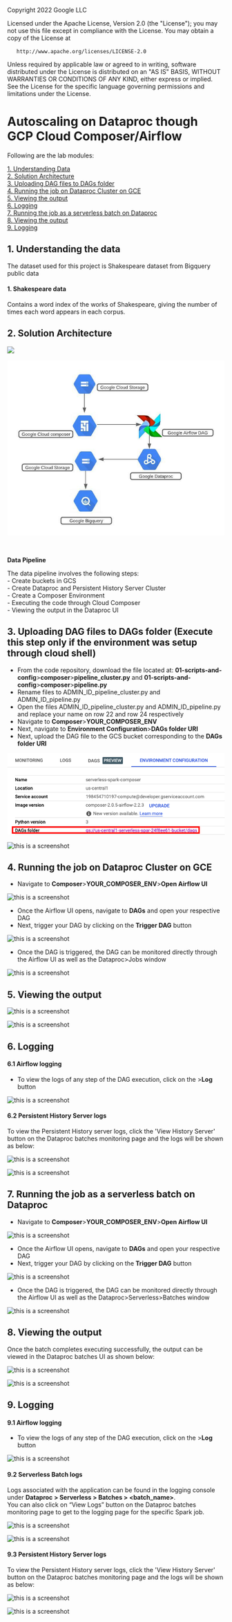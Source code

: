 <!---->
  Copyright 2022 Google LLC
 
  Licensed under the Apache License, Version 2.0 (the "License");
  you may not use this file except in compliance with the License.
  You may obtain a copy of the License at
 
       http://www.apache.org/licenses/LICENSE-2.0
 
  Unless required by applicable law or agreed to in writing, software
  distributed under the License is distributed on an "AS IS" BASIS,
  WITHOUT WARRANTIES OR CONDITIONS OF ANY KIND, either express or implied.
  See the License for the specific language governing permissions and
  limitations under the License.
 <!---->

# Autoscaling on Dataproc though GCP Cloud Composer/Airflow

Following are the lab modules:

[1. Understanding Data](airflow-execution.md#1-understanding-the-data)<br>
[2. Solution Architecture](airflow-execution.md#2-solution-diagram)<br>
[3. Uploading DAG files to DAGs folder](airflow-execution.md#3-uploading-dag-files-to-dags-folder)<br>
[4. Running the job on Dataproc Cluster on GCE](airflow-execution.md#4-running-the-job-on-dataproc-cluster-on-gce)<br>
[5. Viewing the output](airflow-execution.md#5-viewing-the-output)<br>
[6. Logging](airflow-execution.md#6-logging)<br>
[7. Running the job as a serverless batch on Dataproc](airflow-execution.md#7-running-the-job-as-a-serverless-batch-on-dataproc)<br>
[8. Viewing the output](airflow-execution.md#8-viewing-the-output)<br>
[9. Logging](airflow-execution.md#9-logging)<br>

## 1. Understanding the data

The dataset used for this project is Shakespeare dataset from Bigquery public data

#### 1. **Shakespeare data**<br>
   Contains a word index of the works of Shakespeare, giving the number of times each word appears in each corpus.<br>

## 2. Solution Architecture

<kbd>
<img src= images/Flow_of_Resources.jpeg>
</kbd>

![PICT1](../images/Flow_of_Resources.jpeg)

<br>

**Data Pipeline**

The data pipeline involves the following steps: <br>
	- Create buckets in GCS <br>
	- Create Dataproc and Persistent History Server Cluster <br>
	- Create a Composer Environment<br>
	- Executing the code through Cloud Composer <br>
	- Viewing the output in the Dataproc UI

## 3. Uploading DAG files to DAGs folder (Execute this step only if the environment was setup through cloud shell)

* From the code repository, download the file located at: **01-scripts-and-config**>**composer**>**pipeline_cluster.py** and **01-scripts-and-config**>**composer**>**pipeline.py**
* Rename files to ADMIN_ID_pipeline_cluster.py and ADMIN_ID_pipeline.py
* Open the files ADMIN_ID_pipeline_cluster.py and ADMIN_ID_pipeline.py and replace your name on row 22 and row 24 respectively
* Navigate to **Composer**>**YOUR_COMPOSER_ENV**
* Next, navigate to **Environment Configuration**>**DAGs folder URI**
* Next, upload the DAG file to the GCS bucket corresponding to the **DAGs folder URI**

![this is a screenshot](../images/composer_2.png)

![this is a screenshot](/images/composer_3.png)

## 4. Running the job on Dataproc Cluster on GCE

* Navigate to **Composer**>**YOUR_COMPOSER_ENV**>**Open Airflow UI**

![this is a screenshot](/images/composer_5.png)

* Once the Airflow UI opens, navigate to **DAGs** and open your respective DAG
* Next, trigger your DAG by clicking on the **Trigger DAG** button

![this is a screenshot](/images/composer_6.png)

* Once the DAG is triggered, the DAG can be monitored directly through the Airflow UI as well as the Dataproc>Jobs window

![this is a screenshot](/images/composer_7.png)

## 5. Viewing the output

![this is a screenshot](/images/op_1c.png)

![this is a screenshot](/images/op_2c.png)

## 6. Logging

#### 6.1 Airflow logging

* To view the logs of any step of the DAG execution, click on the **<DAG step>**>**Log** button <br>

![this is a screenshot](/images/composer_8.png)

#### 6.2 Persistent History Server logs

To view the Persistent History server logs, click the 'View History Server' button on the Dataproc batches monitoring page and the logs will be shown as below:

![this is a screenshot](/images/image30.png)

![this is a screenshot](/images/image31.png)

## 7. Running the job as a serverless batch on Dataproc

* Navigate to **Composer**>**YOUR_COMPOSER_ENV**>**Open Airflow UI**

![this is a screenshot](/images/composer_5.png)

* Once the Airflow UI opens, navigate to **DAGs** and open your respective DAG
* Next, trigger your DAG by clicking on the **Trigger DAG** button

![this is a screenshot](/images/composer_6.png)

* Once the DAG is triggered, the DAG can be monitored directly through the Airflow UI as well as the Dataproc>Serverless>Batches window

![this is a screenshot](/images/composer_7.png)

## 8. Viewing the output

Once the batch completes executing successfully, the output can be viewed in the Dataproc batches UI as shown below:<br>

![this is a screenshot](/images/op_1.png)

![this is a screenshot](/images/op_2.png)

## 9. Logging

#### 9.1 Airflow logging

* To view the logs of any step of the DAG execution, click on the **<DAG step>**>**Log** button <br>

![this is a screenshot](/images/composer_8.png)

#### 9.2 Serverless Batch logs

Logs associated with the application can be found in the logging console under
**Dataproc > Serverless > Batches > <batch_name>**.
<br> You can also click on “View Logs” button on the Dataproc batches monitoring page to get to the logging page for the specific Spark job.

![this is a screenshot](/images/image10.png)

![this is a screenshot](/images/image11.png)

#### 9.3 Persistent History Server logs

To view the Persistent History server logs, click the 'View History Server' button on the Dataproc batches monitoring page and the logs will be shown as below:

![this is a screenshot](/images/image12.png)

![this is a screenshot](/images/image13.png)
